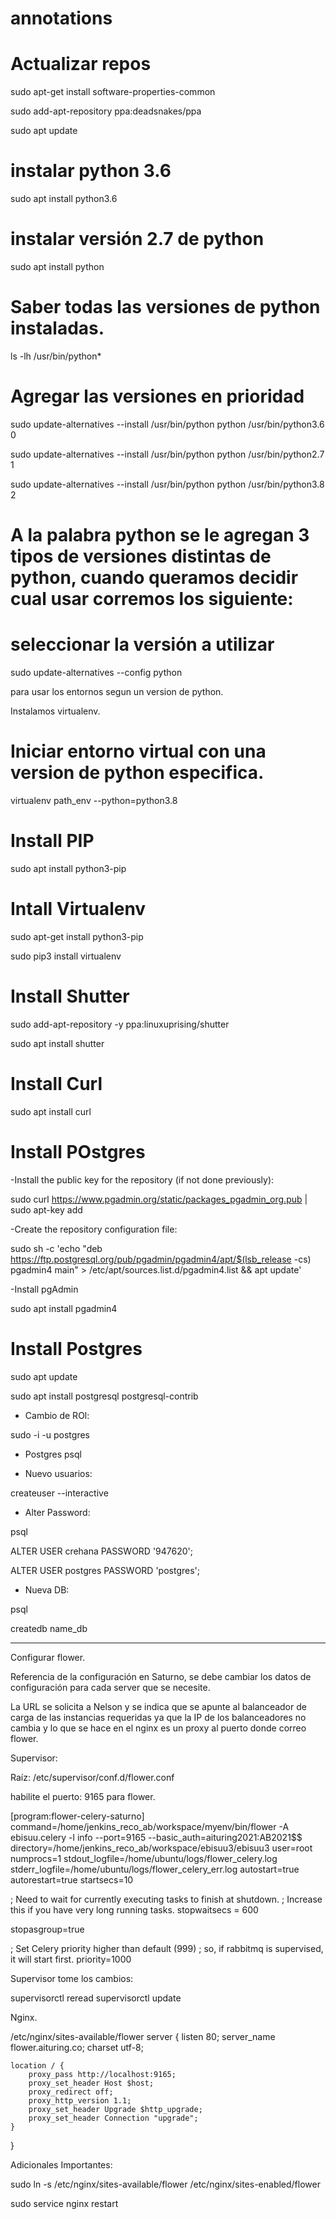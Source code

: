 # annotations

# Actualizar repos
sudo apt-get install software-properties-common

sudo add-apt-repository ppa:deadsnakes/ppa

sudo apt update

# instalar python 3.6
sudo apt install python3.6


# instalar versión 2.7 de python
sudo apt install python


# Saber todas las versiones de python instaladas.
ls -lh /usr/bin/python*


# Agregar las versiones en prioridad
sudo update-alternatives --install /usr/bin/python python /usr/bin/python3.6 0

sudo update-alternatives --install /usr/bin/python python /usr/bin/python2.7 1

sudo update-alternatives --install /usr/bin/python python /usr/bin/python3.8 2


# A la palabra python se le agregan 3 tipos de versiones distintas de python, cuando queramos decidir cual usar corremos los siguiente:


# seleccionar la versión a utilizar
sudo update-alternatives --config python

para usar los entornos segun un version de python.

Instalamos virtualenv.


# Iniciar entorno virtual con una version de python especifica.

virtualenv path_env --python=python3.8








# Install PIP
sudo apt install python3-pip


# Intall Virtualenv
sudo apt-get install python3-pip

sudo pip3 install virtualenv 



# Install Shutter

sudo add-apt-repository -y ppa:linuxuprising/shutter

sudo apt install shutter


# Install Curl
sudo apt install curl


# Install POstgres

-Install the public key for the repository (if not done previously):

sudo curl https://www.pgadmin.org/static/packages_pgadmin_org.pub | sudo apt-key add


-Create the repository configuration file:

sudo sh -c 'echo "deb https://ftp.postgresql.org/pub/pgadmin/pgadmin4/apt/$(lsb_release -cs) pgadmin4 main" > /etc/apt/sources.list.d/pgadmin4.list && apt update'


-Install pgAdmin

sudo apt install pgadmin4


# Install Postgres

sudo apt update

sudo apt install postgresql postgresql-contrib

- Cambio de ROl:

sudo -i -u postgres

- Postgres
psql

- Nuevo usuarios:


createuser --interactive

- Alter Password:

psql

ALTER USER crehana PASSWORD '947620';

ALTER USER postgres PASSWORD 'postgres';


- Nueva DB:

psql

createdb name_db

______



Configurar flower.

Referencia de la configuración en Saturno, se debe cambiar los datos de configuración para cada server que se necesite.

La URL se solicita a Nelson y se indica que se apunte al balanceador de carga de las instancias requeridas ya que la IP de los balanceadores no cambia y lo que se hace en el nginx es un proxy al puerto donde correo flower.


Supervisor:

Raíz: /etc/supervisor/conf.d/flower.conf

habilite el puerto: 9165 para flower.

[program:flower-celery-saturno]
command=/home/jenkins_reco_ab/workspace/myenv/bin/flower -A ebisuu.celery -l info --port=9165 --basic_auth=aituring2021:AB2021$$
directory=/home/jenkins_reco_ab/workspace/ebisuu3/ebisuu3
user=root
numprocs=1
stdout_logfile=/home/ubuntu/logs/flower_celery.log
stderr_logfile=/home/ubuntu/logs/flower_celery_err.log
autostart=true
autorestart=true
startsecs=10

; Need to wait for currently executing tasks to finish at shutdown.
; Increase this if you have very long running tasks.
stopwaitsecs = 600

stopasgroup=true

; Set Celery priority higher than default (999)
; so, if rabbitmq is supervised, it will start first.
priority=1000

Supervisor tome los cambios:

supervisorctl reread
supervisorctl update





Nginx.

/etc/nginx/sites-available/flower
server {
	listen 80;
	server_name flower.aituring.co;
	charset utf-8;

	location / {
    	proxy_pass http://localhost:9165;
    	proxy_set_header Host $host;
    	proxy_redirect off;
    	proxy_http_version 1.1;
    	proxy_set_header Upgrade $http_upgrade;
    	proxy_set_header Connection "upgrade";
	}
}

Adicionales Importantes:

sudo ln -s /etc/nginx/sites-available/flower /etc/nginx/sites-enabled/flower

sudo service nginx restart
